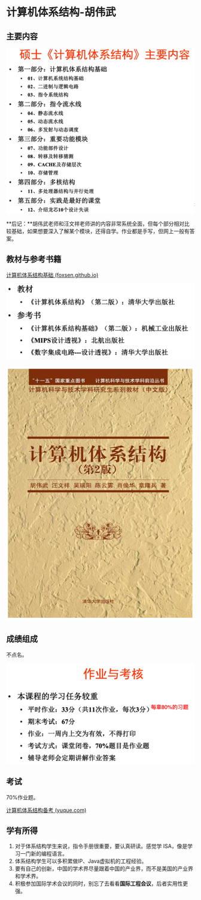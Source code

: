 # 计算机体系结构-胡伟武

## 主要内容

![image-20240201171230993](README.assets/image-20240201171230993.png)

**后记：**胡伟武老师和汪文祥老师讲的内容非常系统全面，但每个部分相对比较基础，如果想要深入了解某个模块，还得自学。作业都是手写，但网上一般有答案。

## 教材与参考书籍

[计算机体系结构基础 (foxsen.github.io)](https://foxsen.github.io/archbase/index.html)

![image-20240201171303399](README.assets/image-20240201171303399.png)

![image-20240201170932757](README.assets/image-20240201170932757.png)

## 成绩组成

不点名。

![image-20240201171439022](README.assets/image-20240201171439022.png)

## 考试

70%作业题。

[计算机体系结构备考 (yuque.com)](https://www.yuque.com/maxpicca/ucas-courses/ayncui7c8b6bned7)



## 学有所得

1. 对于体系结构学生来说，指令手册很重要，要认真研读。感觉学 ISA，像是学习一门新的编程语言。
2. 体系结构学生可以多积累做IP、Java虚拟机的工程经验。
3. 要有自己的创新，中国的学术界尽量跟着中国的产业界，而不是美国的产业界和学术界。
4. 积极参加国际学术会议的同时，别忘了去看看**国际工程会议**，后者实用性更强。

